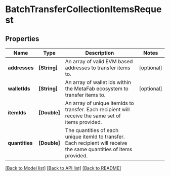# BatchTransferCollectionItemsRequest

## Properties
Name | Type | Description | Notes
------------ | ------------- | ------------- | -------------
**addresses** | **[String]** | An array of valid EVM based addresses to transfer items to. | [optional] 
**walletIds** | **[String]** | An array of wallet ids within the MetaFab ecosystem to transfer items to. | [optional] 
**itemIds** | **[Double]** | An array of unique itemIds to transfer. Each recipient will receive the same set of items provided. | 
**quantities** | **[Double]** | The quantities of each unique itemId to transfer. Each recipient will receive the same quantities of items provided. | 

[[Back to Model list]](../README.md#documentation-for-models) [[Back to API list]](../README.md#documentation-for-api-endpoints) [[Back to README]](../README.md)


